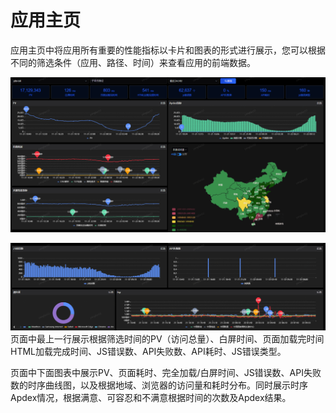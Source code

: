# 应用主页

应用主页中将应用所有重要的性能指标以卡片和图表的形式进行展示，您可以根据不同的筛选条件（应用、路径、时间）来查看应用的前端数据。

![](../../image/Operation-Guide/Home/Home1.png)

![](../../image/Operation-Guide/Home/Home2.png)页面中最上一行展示根据筛选时间的PV（访问总量）、白屏时间、页面加载完时间HTML加载完成时间、JS错误数、API失败数、API耗时、JS错误类型。

页面中下面图表中展示PV、页面耗时、完全加载/白屏时间、JS错误数、API失败数的时序曲线图，以及根据地域、浏览器的访问量和耗时分布。同时展示时序Apdex情况，根据满意、可容忍和不满意根据时间的次数及Apdex结果。
